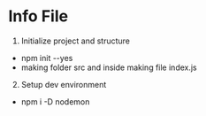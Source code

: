 # Info File

1. Initialize project and structure
 - npm init --yes
 - making folder src and inside making file index.js
 2. Setup dev environment
 - npm i -D nodemon